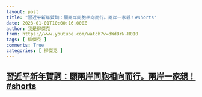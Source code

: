 ```yaml
---
layout: post
title: "習近平新年賀詞：願兩岸同胞相向而行。兩岸一家親！#shorts"
date: 2023-01-01T10:00:16.000Z
author: 我是柳傑克
from: https://www.youtube.com/watch?v=dWdBrN-H010
tags: [ 柳傑克 ]
comments: True
categories: [ 柳傑克 ]
---
```

<!--1672567216000-->
[習近平新年賀詞：願兩岸同胞相向而行。兩岸一家親！#shorts](https://www.youtube.com/watch?v=dWdBrN-H010)
------

<div>

</div>

